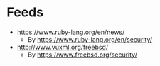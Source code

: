 # Feeds

 * https://www.ruby-lang.org/en/news/
   * By https://www.ruby-lang.org/en/security/
 * http://www.vuxml.org/freebsd/
   * By https://www.freebsd.org/security/

